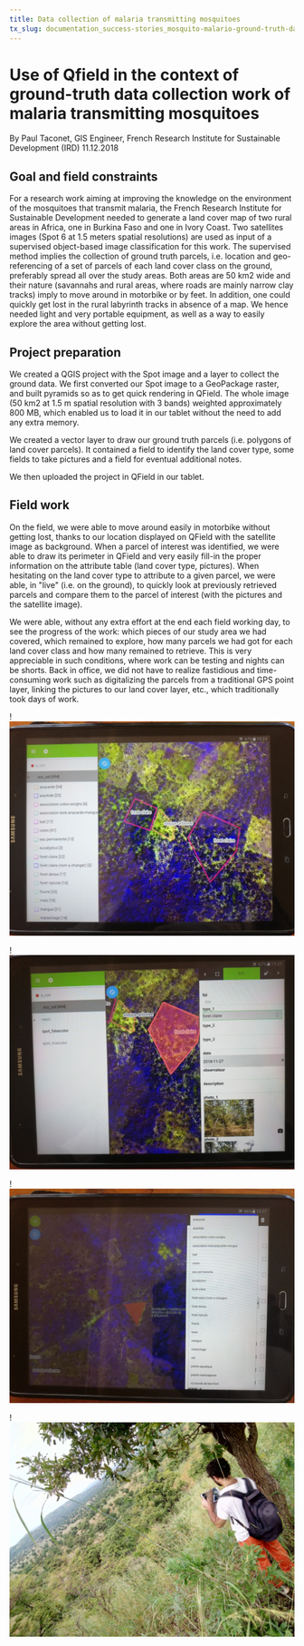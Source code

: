 ```yaml
---
title: Data collection of malaria transmitting mosquitoes
tx_slug: documentation_success-stories_mosquito-malario-ground-truth-data-collection
---
```


# Use of Qfield in the context of ground-truth data collection work of malaria transmitting mosquitoes

By Paul Taconet, GIS Engineer, French Research Institute for Sustainable
Development (IRD) 11.12.2018

## Goal and field constraints

For a research work aiming at improving the knowledge on the environment
of the mosquitoes that transmit malaria, the French Research Institute
for Sustainable Development needed to generate a land cover map of two
rural areas in Africa, one in Burkina Faso and one in Ivory Coast. Two
satellites images (Spot 6 at 1.5 meters spatial resolutions) are used as
input of a supervised object-based image classification for this work.
The supervised method implies the collection of ground truth parcels,
i.e. location and geo-referencing of a set of parcels of each land cover
class on the ground, preferably spread all over the study areas. Both
areas are 50 km2 wide and their nature (savannahs and rural areas, where
roads are mainly narrow clay tracks) imply to move around in motorbike
or by feet. In addition, one could quickly get lost in the rural
labyrinth tracks in absence of a map. We hence needed light and very
portable equipment, as well as a way to easily explore the area without
getting lost.

## Project preparation

We created a QGIS project with the Spot image and a layer to collect the
ground data.
We first converted our Spot image to a GeoPackage raster, and built pyramids so as to get quick rendering in QField.
The whole image (50 km2 at 1.5 m spatial resolution with 3 bands) weighted
approximately 800 MB, which enabled us to load it in our tablet without
the need to add any extra memory.

We created a vector layer to draw our ground truth parcels (i.e.
polygons of land cover parcels). It contained a field to identify the
land cover type, some fields to take pictures and a field for eventual
additional notes.

We then uploaded the project in QField in our tablet.

## Field work

On the field, we were able to move around easily in motorbike without
getting lost, thanks to our location displayed on QField with the
satellite image as background. When a parcel of interest was identified,
we were able to draw its perimeter in QField and very easily fill-in the
proper information on the attribute table (land cover type, pictures).
When hesitating on the land cover type to attribute to a given parcel,
we were able, in "live" (i.e. on the ground), to quickly look at
previously retrieved parcels and compare them to the parcel of interest
(with the pictures and the satellite image).

We were able, without any extra effort at the end each field working
day, to see the progress of the work: which pieces of our study area we
had covered, which remained to explore, how many parcels we had got for
each land cover class and how many remained to retrieve. This is very
appreciable in such conditions, where work can be testing and nights can
be shorts. Back in office, we did not have to realize fastidious and
time-consuming work such as digitalizing the parcels from a traditional
GPS point layer, linking the pictures to our land cover layer, etc.,
which traditionally took days of work.

!![3 land cover parcels that were digitalized on the ground](../assets/images/mosquito_1.jpg)

!![Getting back to one parcel: which information was collected](../assets/images/mosquito_2.jpg)

!![Digitalizing a new parcel and filling the attribute table](../assets/images/mosquito_3.jpg)

!![On the field work using Qfield](../assets/images/mosquito-4.jpg)
